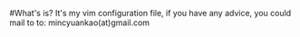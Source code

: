 
#What's is?
It's my vim configuration file, if you have any advice, you could mail to to: mincyuankao(at)gmail.com
